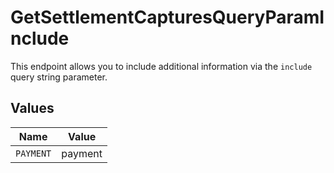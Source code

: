 # GetSettlementCapturesQueryParamInclude

This endpoint allows you to include additional information via the `include` query string parameter.


## Values

| Name      | Value     |
| --------- | --------- |
| `PAYMENT` | payment   |